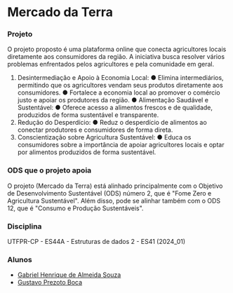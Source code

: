 # Mercado da Terra

### Projeto
O projeto proposto é uma plataforma online que conecta agricultores locais diretamente aos consumidores da região. A iniciativa busca resolver vários problemas enfrentados pelos agricultores e pela comunidade em geral.
  1. Desintermediação e Apoio à Economia Local:
    ● Elimina intermediários, permitindo que os agricultores vendam seus produtos diretamente aos consumidores.
    ● Fortalece a economia local ao promover o comércio justo e apoiar os produtores da região.
    ● Alimentação Saudável e Sustentável:
    ● Oferece acesso a alimentos frescos e de qualidade, produzidos de forma sustentável e transparente.
  2. Redução do Desperdício:
    ● Reduz o desperdício de alimentos ao conectar produtores e consumidores de forma direta.
  3. Conscientização sobre Agricultura Sustentável:
    ● Educa os consumidores sobre a importância de apoiar agricultores locais e optar por alimentos produzidos de forma sustentável.

### ODS que o projeto apoia
O projeto (Mercado da Terra) está alinhado principalmente com o Objetivo de Desenvolvimento Sustentável (ODS) número 2, que é "Fome Zero e Agricultura Sustentável". Além disso, pode se alinhar também com o ODS 12, que é "Consumo e Produção Sustentáveis".

### Disciplina
UTFPR-CP - ES44A - Estruturas de dados 2 - ES41 (2024_01)

### Alunos
- [Gabriel Henrique de Almeida Souza](https://www.linkedin.com/in/gabriel-henrique-de-almeida-souza-3ba475250/)
- [Gustavo Prezoto Boca](https://www.linkedin.com/in/gustavo-prezoto-boca-28485a164/)
